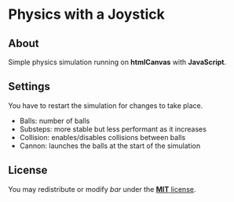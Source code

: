 # Physics with a Joystick
## About
Simple physics simulation running on **htmlCanvas** with **JavaScript**.

## Settings
You have to restart the simulation for changes to take place.
- Balls: number of balls
- Substeps: more stable but less performant as it increases
- Collision: enables/disables collisions between balls
- Cannon: launches the balls at the start of the simulation

## License
You may redistribute or modify *bar* under the [**MIT** license](LICENSE).